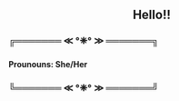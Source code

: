 ### <h2 align="center"> Hello!! </h2>
<h3> ╔═══════ ≪ °❈° ≫ ═══════╗ <h3>
  
  <h4> Prounouns: She/Her <h4>

<h3> ╚═══════ ≪ °❈° ≫ ═══════╝ <h3>
             

<!--
**ashley-monaghan/ashley-monaghan** is a ✨ _special_ ✨ repository because its `README.md` (this file) appears on your GitHub profile.

Here are some ideas to get you started:

- 🔭 I’m currently working on ...
- 🌱 I’m currently learning ...
- 👯 I’m looking to collaborate on ...
- 🤔 I’m looking for help with ...
- 💬 Ask me about ...
- 📫 How to reach me: ...
- 😄 Pronouns: ...
- ⚡ Fun fact: ...
-->
